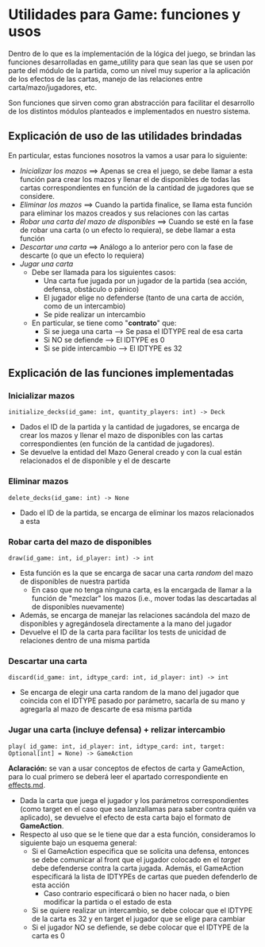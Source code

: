 # Utilidades para Game: funciones y usos

Dentro de lo que es la implementación de la lógica del juego, se brindan las funciones desarrolladas en game_utility para que sean las que se usen por parte del módulo de la partida, como un nivel muy superior a la aplicación de los efectos de las cartas, manejo de las relaciones entre carta/mazo/jugadores, etc.

Son funciones que sirven como gran abstracción para facilitar el desarrollo de los distintos módulos planteados e implementados en nuestro sistema.

## Explicación de uso de las utilidades brindadas

En particular, estas funciones nosotros la vamos a usar para lo siguiente:

- _Inicializar los mazos_ ==> Apenas se crea el juego, se debe llamar a esta función para crear los mazos y llenar el de disponibles de todas las cartas correspondientes en función de la cantidad de jugadores que se considere.
- _Eliminar los mazos_ ==> Cuando la partida finalice, se llama esta función para eliminar los mazos creados y sus relaciones con las cartas
- _Robar una carta del mazo de disponibles_ ==> Cuando se esté en la fase de robar una carta (o un efecto lo requiera), se debe llamar a esta función
- _Descartar una carta_ ==> Análogo a lo anterior pero con la fase de descarte (o que un efecto lo requiera)
- _Jugar una carta_
  - Debe ser llamada para los siguientes casos:
    - Una carta fue jugada por un jugador de la partida (sea acción, defensa, obstáculo o pánico)
    - El jugador elige no defenderse (tanto de una carta de acción, como de un intercambio)
    - Se pide realizar un intercambio
  - En particular, se tiene como "**contrato**" que:
    - Si se juega una carta --> Se pasa el IDTYPE real de esa carta
    - Si NO se defiende --> El IDTYPE es 0
    - Si se pide intercambio --> El IDTYPE es 32

## Explicación de las funciones implementadas

### Inicializar mazos

`initialize_decks(id_game: int, quantity_players: int) -> Deck`

- Dados el ID de la partida y la cantidad de jugadores, se encarga de crear los mazos y llenar el mazo de disponibles con las cartas correspondientes (en función de la cantidad de jugadores).
- Se devuelve la entidad del Mazo General creado y con la cual están relacionados el de disponible y el de descarte

### Eliminar mazos

`delete_decks(id_game: int) -> None`

- Dado el ID de la partida, se encarga de eliminar los mazos relacionados a esta

### Robar carta del mazo de disponibles

`draw(id_game: int, id_player: int) -> int`

- Esta función es la que se encarga de sacar una carta _random_ del mazo de disponibles de nuestra partida
  - En caso que no tenga ninguna carta, es la encargada de llamar a la función de "mezclar" los mazos (i.e., mover todas las descartadas al de disponibles nuevamente)
- Además, se encarga de manejar las relaciones sacándola del mazo de disponibles y agregándosela directamente a la mano del jugador
- Devuelve el ID de la carta para facilitar los tests de unicidad de relaciones dentro de una misma partida

### Descartar una carta

`discard(id_game: int, idtype_card: int, id_player: int) -> int`

- Se encarga de elegir una carta random de la mano del jugador que coincida con el IDTYPE pasado por parámetro, sacarla de su mano y agregarla al mazo de descarte de esa misma partida

### Jugar una carta (incluye defensa) + relizar intercambio

`play( id_game: int, id_player: int, idtype_card: int, target: Optional[int] = None) -> GameAction`

**Aclaración:** se van a usar conceptos de efectos de carta y GameAction, para lo cual primero se deberá leer el apartado correspondiente en [effects.md](effects.md).

- Dada la carta que juega el jugador y los parámetros correspondientes (como target en el caso que sea lanzallamas para saber contra quién va aplicado), se devuelve el efecto de esta carta bajo el formato de **GameAction**.
- Respecto al uso que se le tiene que dar a esta función, consideramos lo siguiente bajo un esquema general:
  - Si el GameAction especifica que se solicita una defensa, entonces se debe comunicar al front que el jugador colocado en el _target_ debe defenderse contra la carta jugada. Además, el GameAction especificará la lista de IDTYPEs de cartas que pueden defenderlo de esta acción
    - Caso contrario especificará o bien no hacer nada, o bien modificar la partida o el estado de esta
  - Si se quiere realizar un intercambio, se debe colocar que el IDTYPE de la carta es 32 y en target el jugador que se elige para cambiar
  - Si el jugador NO se defiende, se debe colocar que el IDTYPE de la carta es 0
